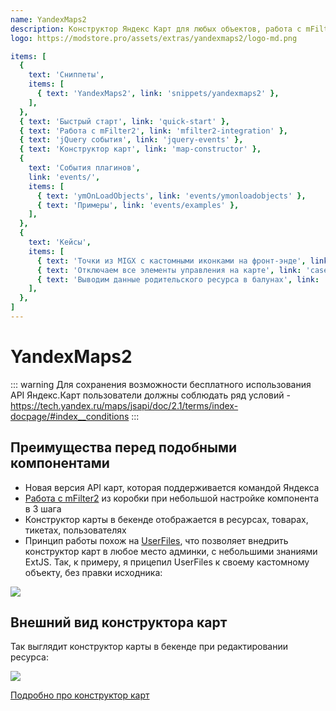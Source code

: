 ```yaml
---
name: YandexMaps2
description: Конструктор Яндекс Карт для любых объектов, работа с mFilter2
logo: https://modstore.pro/assets/extras/yandexmaps2/logo-md.png

items: [
  {
    text: 'Сниппеты',
    items: [
      { text: 'YandexMaps2', link: 'snippets/yandexmaps2' },
    ],
  },
  { text: 'Быстрый старт', link: 'quick-start' },
  { text: 'Работа с mFilter2', link: 'mfilter2-integration' },
  { text: 'jQuery события', link: 'jquery-events' },
  { text: 'Конструктор карт', link: 'map-constructor' },
  {
    text: 'События плагинов',
    link: 'events/',
    items: [
      { text: 'ymOnLoadObjects', link: 'events/ymonloadobjects' },
      { text: 'Примеры', link: 'events/examples' },
    ],
  },
  {
    text: 'Кейсы',
    items: [
      { text: 'Точки из MIGX с кастомными иконками на фронт-энде', link: 'cases/migx-integration' },
      { text: 'Отключаем все элементы управления на карте', link: 'cases/disable-elements' },
      { text: 'Выводим данные родительского ресурса в балунах', link: 'cases/parent-data-in-baloons' },
    ],
  },
]
---
```

# YandexMaps2

::: warning
Для сохранения возможности бесплатного использования API Яндекс.Карт пользователи должны соблюдать ряд условий - <https://tech.yandex.ru/maps/jsapi/doc/2.1/terms/index-docpage/#index__conditions>
:::

## Преимущества перед подобными компонентами

- Новая версия API карт, которая поддерживается командой Яндекса
- [Работа с mFilter2][1] из коробки при небольшой настройке компонента в 3 шага
- Конструктор карты в бекенде отображается в ресурсах, товарах, тикетах, пользователях
- Принцип работы похож на [UserFiles][2], что позволяет внедрить конструктор карт в любое место админки, с небольшими знаниями ExtJS. Так, к примеру, я прицепил UserFiles к своему кастомному объекту, без правки исходника:

[![](https://file.modx.pro/files/6/d/7/6d769e3a8dec96b995ff750ee9b53664s.jpg)](https://file.modx.pro/files/6/d/7/6d769e3a8dec96b995ff750ee9b53664.png)

## Внешний вид конструктора карт

Так выглядит конструктор карты в бекенде при редактировании ресурса:

[![](https://file.modx.pro/files/6/6/7/6671db8a7e4acc9b3b1e5a57a0d0d168s.jpg)](https://file.modx.pro/files/6/6/7/6671db8a7e4acc9b3b1e5a57a0d0d168.png)

[Подробно про конструктор карт][3]

[1]: /components/yandexmaps2/mfilter2-integration
[2]: https://modstore.pro/packages/photos-and-files/userfiles
[3]: /components/yandexmaps2/map-constructor
